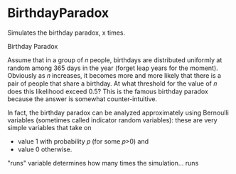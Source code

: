 # BirthdayParadox
Simulates the birthday paradox, x times.

Birthday Paradox

Assume that in a group of 𝑛
people, birthdays are distributed uniformly at random among 365 days in the year (forget leap years for the moment). Obviously as 𝑛 increases, it becomes more 
and more likely that there is a pair of people that share a birthday. At what threshold for the value of 𝑛 does this likelihood exceed 0.5? This is the famous 
birthday paradox because the answer is somewhat counter-intuitive.

In fact, the birthday paradox can be analyzed approximately using Bernoulli variables (sometimes called indicator random variables): these are very simple variables that take on

- value 1 with probability 𝑝 (for some 𝑝>0) and
- value 0 otherwise.

"runs" variable determines how many times the simulation... runs
